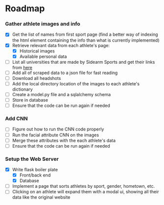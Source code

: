 # Roadmap

### Gather athlete images and info
- [x] Get the list of names from first sport page (find a better way of indexing the html element containing the info than what is currently implemented)
- [x] Retrieve relevant data from each athlete's page:
  - [x] Historical images
  - [x] Available personal data
- [ ] List all universities that are made by Sidearm Sports and get their links from [here](https://cusn.ca/u-sports-map/)
- [ ] Add all of scraped data to a json file for fast reading
- [ ] Download all headshots
- [ ] Add the local directory location of the images to each athlete's dictionary
- [ ] Create a model.py file and a sqlalchemy schema
- [ ] Store in database
- [ ] Ensure that the code can be run again if needed

### Add CNN
- [ ] Figure out how to run the CNN code properly
- [ ] Run the facial attribute CNN on the images
- [ ] Merge these attributes with the each athlete's data
- [ ] Ensure that the code can be run again if needed

### Setup the Web Server
- [x] Write flask boiler plate
  - [x] Front/back end
  - [x] Database
- [ ] Implement a page that sorts athletes by sport, gender, hometown, etc.
- [ ] Clicking on an athlete will expand them with a modal ui, showing all their data like the original website
